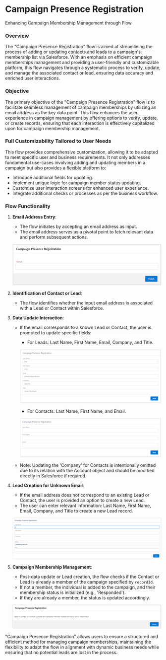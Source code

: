 # Campaign Presence Registration

Enhancing Campaign Membership Management through Flow

### **Overview**

The "Campaign Presence Registration" flow is aimed at streamlining the process of adding or updating contacts and leads to a campaign's membership list via Salesforce. With an emphasis on efficient campaign memberships management and providing a user-friendly and customizable platform, this flow navigates through a systematic process to verify, update, and manage the associated contact or lead, ensuring data accuracy and enriched user interactions.

### **Objective**

The primary objective of the "Campaign Presence Registration" flow is to facilitate seamless management of campaign memberships by utilizing an email address as the key data point. This flow enhances the user experience in campaign management by offering options to verify, update, or create records, ensuring that each interaction is effectively capitalized upon for campaign membership management.

### **Full Customizability Tailored to User Needs**

This flow provides comprehensive customization, allowing it to be adapted to meet specific user and business requirements. It not only addresses fundamental use-cases involving adding and updating members in a campaign but also provides a flexible platform to:
- Introduce additional fields for updating.
- Implement unique logic for campaign member status updating.
- Customize user interaction screens for enhanced user experience.
- Integrate additional checks or processes as per the business workflow.

### **Flow Functionality**

1. **Email Address Entry**:
   - The flow initiates by accepting an email address as input.
   - The email address serves as a pivotal point to fetch relevant data and perform subsequent actions.  

    ![Sample Image](./img/photo1.png)
2. **Identification of Contact or Lead**:
   - The flow identifies whether the input email address is associated with a Lead or Contact within Salesforce.
   
3. **Data Update Interaction**:
   - If the email corresponds to a known Lead or Contact, the user is prompted to update specific fields:
     - For Leads: Last Name, First Name, Email, Company, and Title.  

     ![Sample Image](./img/lead.png)
     - For Contacts: Last Name, First Name, and Email.  

     ![Sample Image](./img/Contact.png)  

   - Note: Updating the 'Company' for Contacts is intentionally omitted due to its relation with the Account object and should be modified directly in Salesforce if required.

4. **Lead Creation for Unknown Email**:
   - If the email address does not correspond to an existing Lead or Contact, the user is provided an option to create a new Lead.
   - The user can enter relevant information: Last Name, First Name, Email, Company, and Title to create a new Lead record.  

   ![Sample Image](./img/photo3.png)

5. **Campaign Membership Management**:
   - Post-data update or Lead creation, the flow checks if the Contact or Lead is already a member of the campaign specified by `recordId`.
   - If not a member, the individual is added to the campaign, and their membership status is initialized (e.g., 'Responded').
   - If they are already a member, the status is updated accordingly.  

   ![Sample Image](./img/photo2.PNG)

"Campaign Presence Registration" allows users to ensure a structured and efficient method for managing campaign memberships, maintaining the flexibility to adapt the flow in alignment with dynamic business needs while ensuring that no potential leads are lost in the process.
